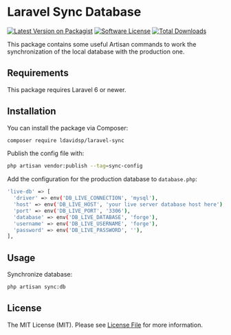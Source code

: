 # Laravel Sync Database

[![Latest Version on Packagist](https://img.shields.io/packagist/v/ldavidsp/laravel-sync.svg?style=flat-square)](https://packagist.org/packages/ldavidsp/laravel-sync)
[![Software License](https://img.shields.io/badge/license-MIT-brightgreen.svg?style=flat-square)](LICENSE.md)
[![Total Downloads](https://img.shields.io/packagist/dt/ldavidsp/laravel-sync.svg?style=flat-square)](https://packagist.org/packages/ldavidsp/laravel-sync)

This package contains some useful Artisan commands to work the synchronization of the local database with the production one.

## Requirements
This package requires Laravel 6 or newer.

## Installation

You can install the package via Composer:

``` bash
composer require ldavidsp/laravel-sync
```

Publish the config file with:

```bash
php artisan vendor:publish --tag=sync-config
```

Add the configuration for the production database to `database.php`:

```bash
'live-db' => [
  'driver' => env('DB_LIVE_CONNECTION', 'mysql'),
  'host' => env('DB_LIVE_HOST', 'your live server database host here'),
  'port' => env('DB_LIVE_PORT', '3306'),
  'database' => env('DB_LIVE_DATABASE', 'forge'),
  'username' => env('DB_LIVE_USERNAME', 'forge'),
  'password' => env('DB_LIVE_PASSWORD', ''),
],
```

## Usage

Synchronize database:
``` bash
php artisan sync:db
```

## License

The MIT License (MIT). Please see [License File](LICENSE.md) for more information.

